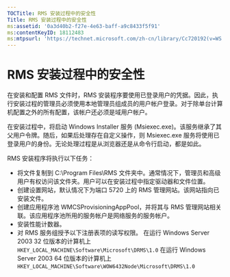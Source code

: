 ```yaml
---
TOCTitle: RMS 安装过程中的安全性
Title: RMS 安装过程中的安全性
ms:assetid: '0a3d40b2-f27e-4e63-baff-a9c8433f5f91'
ms:contentKeyID: 18112483
ms:mtpsurl: 'https://technet.microsoft.com/zh-cn/library/Cc720192(v=WS.10)'
---
```


RMS 安装过程中的安全性
======================

在安装和配置 RMS 文件时，RMS 安装程序要使用已登录用户的凭据。因此，执行安装过程的管理员必须使用本地管理员组成员的用户帐户登录。对于除单台计算机配置之外的所有配置，该帐户还必须是域用户帐户。

在安装过程中，将启动 Windows Installer 服务 (Msiexec.exe)。该服务继承了其父用户令牌。随后，如果后处理存在自定义操作，则 Msiexec.exe 服务将使用已登录用户的身份。无论处理过程是从浏览器还是从命令行启动，都是如此。

RMS 安装程序将执行以下任务：

-   将文件复制到 C:\\Program Files\\RMS 文件夹中。通常情况下，管理员和高级用户有权访问该文件夹。用户可以在安装过程中指定驱动器和文件位置。
-   创建设置网站，默认情况下为端口 5720 上的 RMS 管理网站。该网站指向已安装文件。
-   创建应用程序池 WMCSProvisioningAppPool，并将其与 RMS 管理网站相关联。该应用程序池所用的服务帐户是网络服务的服务帐户。
-   安装性能计数器。
-   对 RMS 服务组授予以下注册表项的读写权限。
    在运行 Windows Server 2003 32 位版本的计算机上
    `HKEY_LOCAL_MACHINE\Software\Microsoft\DRMS\1.0`
    在运行 Windows Server 2003 64 位版本的计算机上
    `HKEY_LOCAL_MACHINE\Software\WOW6432Node\Microsoft\DRMS\1.0`
